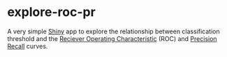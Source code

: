 # explore-roc-pr

<!-- badges: start -->
<!-- badges: end -->

A very simple [Shiny] app to explore the relationship between classification threshold and the [Reciever Operating Characteristic][roc] (ROC) and [Precision Recall][pr] curves.

[shiny]: https://shiny.rstudio.com
[roc]: https://en.wikipedia.org/wiki/Receiver_operating_characteristic
[pr]: https://en.wikipedia.org/wiki/Precision_and_recall
